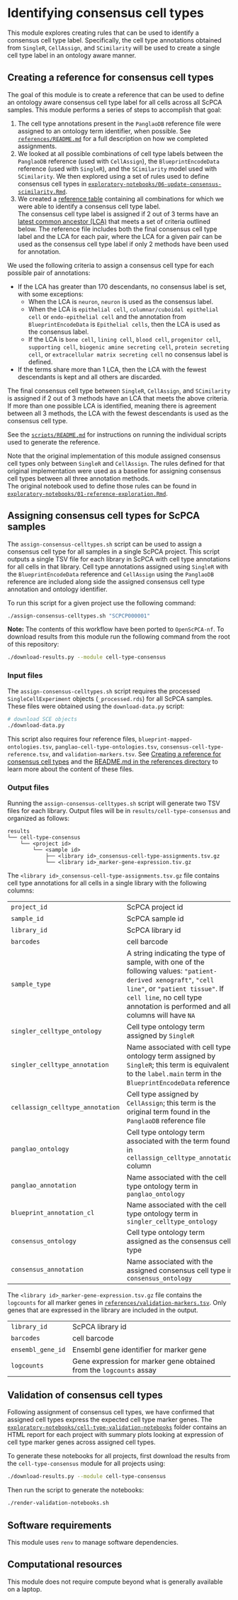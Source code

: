 # Identifying consensus cell types

This module explores creating rules that can be used to identify a consensus cell type label.
Specifically, the cell type annotations obtained from `SingleR`, `CellAssign`, and `SCimilarity` will be used to create a single cell type label in an ontology aware manner.

## Creating a reference for consensus cell types 

The goal of this module is to create a reference that can be used to define an ontology aware consensus cell type label for all cells across all ScPCA samples. 
This module performs a series of steps to accomplish that goal: 

1. The cell type annotations present in the `PanglaoDB` reference file were assigned to an ontology term identifier, when possible.
See [`references/README.md`](./references/README.md) for a full description on how we completed assignments.  
2. We looked at all possible combinations of cell type labels between the `PanglaoDB` reference (used with `CellAssign`), the `BlueprintEncodeData` reference (used with `SingleR`), and the `SCimilarity` model used with `SCimilarity`. 
We then explored using a set of rules used to define consensus cell types in [`exploratory-notebooks/06-update-consensus-scimilarity.Rmd`](./exploratory-notebooks/06-update-consensus-scimilarity.Rmd). 
3. We created a [reference table](./references/consensus-cell-type-reference.tsv) containing all combinations for which we were able to identify a consensus cell type label.  
The consensus cell type label is assigned if 2 out of 3 terms have an [latest common ancestor (LCA)](https://rdrr.io/bioc/ontoProc/man/findCommonAncestors.html) that meets a set of criteria outlined below. 
The reference file includes both the final consensus cell type label and the LCA for each pair, where the LCA for a given pair can be used as the consensus cell type label if only 2 methods have been used for annotation. 

We used the following criteria to assign a consensus cell type for each possible pair of annotations: 

- If the LCA has greater than 170 descendants, no consensus label is set, with some exceptions: 
  - When the LCA is `neuron`, `neuron` is used as the consensus label. 
  - When the LCA is `epithelial cell`, `columnar/cuboidal epithelial cell` or `endo-epithelial cell` and the annotation from `BlueprintEncodeData` is `Epithelial cells`, then the LCA is used as the consensus label. 
  - If the LCA is `bone cell`, `lining cell`, `blood cell`, `progenitor cell`, `supporting cell`, `biogenic amine secreting cell`, `protein secreting cell`, or `extracellular matrix secreting cell` no consensus label is defined. 
- If the terms share more than 1 LCA, then the LCA with the fewest descendants is kept and all others are discarded. 

The final consensus cell type between `SingleR`, `CellAssign`, and `SCimilarity` is assigned if 2 out of 3 methods have an LCA that meets the above criteria. 
If more than one possible LCA is identified, meaning there is agreement between all 3 methods, the LCA with the fewest descendants is used as the consensus cell type. 

See the [`scripts/README.md`](./scripts/README.md) for instructions on running the individual scripts used to generate the reference. 

Note that the original implementation of this module assigned consensus cell types only between `SingleR` and `CellAssign`. 
The rules defined for that original implementation were used as a baseline for assigning consensus cell types between all three annotation methods.  
The original notebook used to define those rules can be found in [`exploratory-notebooks/01-reference-exploration.Rmd`](./exploratory-notebooks/01-reference-exploration.Rmd). 

## Assigning consensus cell types for ScPCA samples

The `assign-consensus-celltypes.sh` script can be used to assign a consensus cell type for all samples in a single ScPCA project. 
This script outputs a single TSV file for each library in ScPCA with cell type annotations for all cells in that library. 
Cell type annotations assigned using `SingleR` with the `BlueprintEncodeData` reference and `CellAssign` using the `PanglaoDB` reference are included along side the assigned consensus cell type annotation and ontology identifier. 

To run this script for a given project use the following command: 

```sh
./assign-consensus-celltypes.sh "SCPCP000001"
```

**Note:** The contents of this workflow have been ported to `OpenScPCA-nf`. 
To download results from this module run the following command from the root of this repository:

```sh
./download-results.py --module cell-type-consensus
```


### Input files


The `assign-consensus-celltypes.sh` script requires the processed `SingleCellExperiment` objects (`_processed.rds`) for all ScPCA samples.
These files were obtained using the `download-data.py` script:

```sh
# download SCE objects
./download-data.py
```

This script also requires four reference files, `blueprint-mapped-ontologies.tsv`, `panglao-cell-type-ontologies.tsv`, `consensus-cell-type-reference.tsv`, and `validation-markers.tsv`. 
See [Creating a reference for consensus cell types](#creating-a-reference-for-consensus-cell-types) and the [README.md in the references directory](./references/README.md) to learn more about the content of these files. 

### Output files

Running the `assign-consensus-celltypes.sh` script will generate two TSV files for each library. 
Output files will be in `results/cell-type-consensus` and organized as follows: 

```
results
└── cell-type-consensus
    └── <project id>
        └── <sample id>
            ├── <library id>_consensus-cell-type-assignments.tsv.gz
            └── <library id>_marker-gene-expression.tsv.gz

```

The `<library id>_consensus-cell-type-assignments.tsv.gz` file contains cell type annotations for all cells in a single library with the following columns: 

| | |
| --- | --- | 
| `project_id` | ScPCA project id |
| `sample_id` | ScPCA sample id | 
| `library_id` |  ScPCA library id |
| `barcodes` | cell barcode |
| `sample_type` | A string indicating the type of sample, with one of the following values: `"patient-derived xenograft"`, `"cell line"`, or `"patient tissue"`. If `cell line`, no cell type annotation is performed and all columns will have `NA` |
| `singler_celltype_ontology` | Cell type ontology term assigned by `SingleR` | 
| `singler_celltype_annotation` | Name associated with cell type ontology term assigned by `SingleR`; this term is equivalent to the `label.main` term in the `BlueprintEncodeData` reference | 
| `cellassign_celltype_annotation` | Cell type assigned by `CellAssign`; this term is the original term found in the `PanglaoDB` reference file | 
| `panglao_ontology` | Cell type ontology term associated with the term found in `cellassign_celltype_annotation` column | 
| `panglao_annotation` | Name associated with the cell type ontology term in `panglao_ontology` | 
| `blueprint_annotation_cl` | Name associated with the cell type ontology term in `singler_celltype_ontology` |
| `consensus_ontology` | Cell type ontology term assigned as the consensus cell type | 
| `consensus_annotation` | Name associated with the assigned consensus cell type in `consensus_ontology` | 


The `<library id>_marker-gene-expression.tsv.gz` file contains the `logcounts` for all marker genes in [`references/validation-markers.tsv`](./references/validation-markers.tsv). 
Only genes that are expressed in the library are included in the output. 

| | | 
| --- | --- | 
| `library_id` | ScPCA library id | 
| `barcodes` | cell barcode | 
| `ensembl_gene_id` | Ensembl gene identifier for marker gene | 
| `logcounts` | Gene expression for marker gene obtained from the `logcounts` assay | 

## Validation of consensus cell types 

Following assignment of consensus cell types, we have confirmed that assigned cell types express the expected cell type marker genes. 
The [`exploratory-notebooks/cell-type-validation-notebooks`](./exploratory-notebooks/cell-type-validation-notebooks/) folder contains an HTML report for each project with summary plots looking at expression of cell type marker genes across assigned cell types. 

To generate these notebooks for all projects, first download the results from the `cell-type-consensus` module for all projects using: 

```sh
./download-results.py --module cell-type-consensus
```

Then run the script to generate the notebooks: 

```sh
./render-validation-notebooks.sh
```

## Software requirements

This module uses `renv` to manage software dependencies. 

## Computational resources

This module does not require compute beyond what is generally available on a laptop. 
